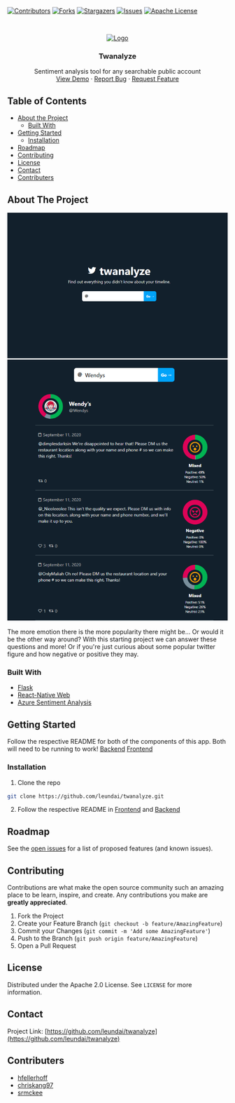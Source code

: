 <!--
*** Thanks for checking out this README Template. If you have a suggestion that would
*** make this better, please fork the repo and create a pull request or simply open
*** an issue with the tag "enhancement".
*** Thanks again! Now go create something AMAZING! :D
***
***
***
*** To avoid retyping too much info. Do a search and replace for the following:
*** github_username, repo_name, twitter_handle, email
-->





<!-- PROJECT SHIELDS -->
<!--
*** I'm using markdown "reference style" links for readability.
*** Reference links are enclosed in brackets [ ] instead of parentheses ( ).
*** See the bottom of this document for the declaration of the reference variables
*** for contributors-url, forks-url, etc. This is an optional, concise syntax you may use.
*** https://www.markdownguide.org/basic-syntax/#reference-style-links
-->
[![Contributors][contributors-shield]][contributors-url]
[![Forks][forks-shield]][forks-url]
[![Stargazers][stars-shield]][stars-url]
[![Issues][issues-shield]][issues-url]
[![Apache License][license-shield]][license-url]



<!-- PROJECT LOGO -->
<br />
<p align="center">
  <a href="https://github.com/leundai/twanalyze">
    <img src="https://twemoji.twitter.com/content/dam/twemoji-twitter/Twitter_Social_Icon_Circle_Color.png.twimg.1920.png" alt="Logo" width="80" height="80">
  </a>

  <h3 align="center">Twanalyze</h3>

  <p align="center">
    Sentiment analysis tool for any searchable public account
    <br />
    <a href="https://twanalyze.netlify.app">View Demo</a>
    ·
    <a href="https://github.com/leundai/twanalyze/issues">Report Bug</a>
    ·
    <a href="https://github.com/leundai/twanalyze/issues">Request Feature</a>
  </p>
</p>



<!-- TABLE OF CONTENTS -->
## Table of Contents

* [About the Project](#about-the-project)
  * [Built With](#built-with)
* [Getting Started](#getting-started)
  * [Installation](#installation)
* [Roadmap](#roadmap)
* [Contributing](#contributing)
* [License](#license)
* [Contact](#contact)
* [Contributers](#contributers)



<!-- ABOUT THE PROJECT -->
## About The Project

[![Twanalyze Screen Shot][product-screenshot]](https://twanalyze.netlify.app/)
[![Sentiment Screen shot][product-screenshot2]](https://twanalyze.netlify.app/)


The more emotion there is the more popularity there might be... Or would it be the other way around? With this starting project we can answer these questions and more! Or if you're just curious about some popular twitter figure and how negative or positive they may.


### Built With

* [Flask](https://flask.palletsprojects.com/en/1.1.x/)
* [React-Native Web](https://github.com/necolas/react-native-web)
* [Azure Sentiment Analysis](https://github.com/necolas/react-native-web)



<!-- GETTING STARTED -->
## Getting Started

Follow the respective README for both of the components of this app. Both will need to be running to work!
[Backend](https://github.com/Leundai/twanalyze/tree/main/backend)
[Frontend](https://github.com/Leundai/twanalyze/tree/main/frontend)

### Installation

1. Clone the repo
```sh
git clone https://github.com/leundai/twanalyze.git
```
2. Follow the respective README in [Frontend](https://github.com/Leundai/twanalyze/tree/main/frontend) and [Backend](https://github.com/Leundai/twanalyze/tree/main/backend)


<!-- ROADMAP -->
## Roadmap

See the [open issues](https://github.com/leundai/twanalyze/issues) for a list of proposed features (and known issues).



<!-- CONTRIBUTING -->
## Contributing

Contributions are what make the open source community such an amazing place to be learn, inspire, and create. Any contributions you make are **greatly appreciated**.

1. Fork the Project
2. Create your Feature Branch (`git checkout -b feature/AmazingFeature`)
3. Commit your Changes (`git commit -m 'Add some AmazingFeature'`)
4. Push to the Branch (`git push origin feature/AmazingFeature`)
5. Open a Pull Request



<!-- LICENSE -->
## License

Distributed under the Apache 2.0 License. See `LICENSE` for more information.



<!-- CONTACT -->
## Contact

Project Link: [https://github.com/leundai/twanalyze](https://github.com/leundai/twanalyze)



<!-- ACKNOWLEDGEMENTS -->
## Contributers

* [hfellerhoff](https://github.com/hfellerhoff)
* [chriskang97](https://github.com/chriskang97)
* [srmckee](https://github.com/srmckee)





<!-- MARKDOWN LINKS & IMAGES -->
<!-- https://www.markdownguide.org/basic-syntax/#reference-style-links -->
[contributors-shield]: https://img.shields.io/github/contributors/leundai/twanalyze.svg?style=flat-square
[contributors-url]: https://github.com/leundai/twanalyze/graphs/contributors
[forks-shield]: https://img.shields.io/github/forks/leundai/twanalyze.svg?style=flat-square
[forks-url]: https://github.com/Leundai/twanalyze/network/members
[stars-shield]: https://img.shields.io/github/stars/leundai/twanalyze.svg?style=flat-square
[stars-url]: https://github.com/Leundai/twanalyze/stargazers
[issues-shield]: https://img.shields.io/github/issues/leundai/twanalyze.svg?style=flat-square
[issues-url]: https://github.com/Leundai/twanalyze/issues
[license-shield]: https://img.shields.io/github/license/leundai/twanalyze.svg?style=flat-square
[license-url]: https://github.com/Leundai/twanalyze/blob/main/LICENSE
[product-screenshot]: image.png
[product-screenshot2]: screenshot.png
